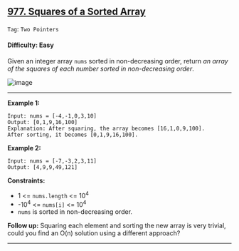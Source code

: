 ## [977. Squares of a Sorted Array](https://leetcode.com/problems/squares-of-a-sorted-array)

```Tag```: ```Two Pointers```

#### Difficulty: Easy

Given an integer array ```nums``` sorted in non-decreasing order, return _an array of the squares of each number sorted in non-decreasing order_.

![image](https://user-images.githubusercontent.com/35042430/232183382-e5b5962c-8246-44f8-9375-4196910ff874.png)

---

__Example 1:__
```
Input: nums = [-4,-1,0,3,10]
Output: [0,1,9,16,100]
Explanation: After squaring, the array becomes [16,1,0,9,100].
After sorting, it becomes [0,1,9,16,100].
```

__Example 2:__
```
Input: nums = [-7,-3,2,3,11]
Output: [4,9,9,49,121]
```

__Constraints:__

- 1 <= ```nums.length``` <= 10<sup>4</sup>
- -10<sup>4</sup> <= ```nums[i]``` <= 10<sup>4</sup>
- ```nums``` is sorted in non-decreasing order.

__Follow up:__ Squaring each element and sorting the new array is very trivial, could you find an O(n) solution using a different approach?

---
